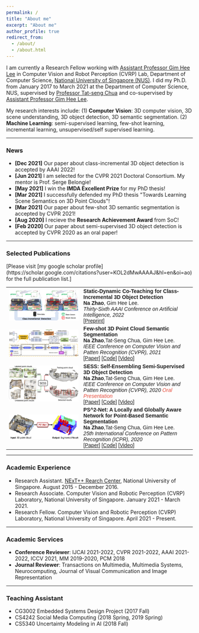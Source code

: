 ```yaml
---
permalink: /
title: "About me"
excerpt: "About me"
author_profile: true
redirect_from: 
  - /about/
  - /about.html
---
```


I am currently a Research Fellow working with [Assistant Professor Gim Hee Lee](https://www.comp.nus.edu.sg/~leegh/) in Computer Vision and Robot Perception (CVRP) Lab, Department of Computer Science, [National University of Singapore (NUS)](http://www.nus.edu.sg/). I did my Ph.D. from January 2017 to March 2021 at the Department of Computer Science, NUS, supervised by [Professor Tat-seng Chua](https://www.chuatatseng.com/) and co-supervised by [Assistant Professor Gim Hee Lee](https://www.comp.nus.edu.sg/~leegh/). 

My research interests include: (1) **Computer Vision**: 3D computer vision,  3D scene understanding, 3D object detection, 3D semantic segmentation. (2) **Machine Learning**: semi-supervised learning, few-shot learning, incremental learning, unsupervised/self supervised learning.


_______________________________________________________________________________________________________
<h3>
  <a name="news"></a> News
</h3>
<div class="mini">
  <ul>
  <li> <strong>[Dec 2021]</strong> Our paper about class-incremental 3D object detection is accepted by AAAI 2022!</li>
  <li> <strong>[Jun 2021]</strong> I am selected for the CVPR 2021 Doctoral Consortium. My mentor is Prof. Serge Belongie!</li>
  <li> <strong>[May 2021]</strong> I win the <strong>IMDA Excellent Prize</strong> for my PhD thesis!</li>
  <li> <strong>[Mar 2021]</strong> I successfully defended my PhD thesis "Towards Learning Scene Semantics on 3D Point Clouds"!</li>
  <li> <strong>[Mar 2021]</strong> Our paper about few-shot 3D semantic segmentation is accepted by CVPR 2021!</li>
  <li> <strong>[Aug 2020]</strong> I recieve the <strong>Research Achievement Award</strong> from SoC!</li>
  <li> <strong>[Feb 2020]</strong> Our paper about semi-supervised 3D object detection is accepted by CVPR 2020 as an oral paper!</li>
  </ul>
</div>


<style>
table, th, td {
  border: none;
  border-collapse: collapse;
}
</style>

_______________________________________________________________________________________________________
<h3>
  <a name="Publications"></a> Selected Publications
</h3>
[Please visit [my google scholar profile](https://scholar.google.com/citations?user=KOL2dMwAAAAJ&hl=en&oi=ao) for the full publication list.]

 <font face="helvetica, ariel, &#39;sans serif&#39;">
        <table cellspacing="0" cellpadding="0" class="noBorder">
           <tbody>
            <tr>
                    <td class="noBorder" width="40%">
                        <img width="320" src="../images/SDCoT_teaser.png" border="0">
                            </td>
                    <td>
                      <b>Static-Dynamic Co-Teaching for Class-Incremental 3D Object Detection </b>
                      <br>
                      <strong>Na Zhao</strong>, Gim Hee Lee. 
                      <br>
                      <em>Thirty-Sixth AAAI Conference on Artificial Intelligence, 2022 </em>
                      <br>
                      [<a href="https://arxiv.org/pdf/2112.07241.pdf">Preprint</a>]
                    </td>
           </tr>
	          <tr>
                    <td class="noBorder" width="40%">
                        <img width="320" src="../images/FS3DSS_framework.png" border="0">
                            </td>
                    <td>
	                    <b>Few-shot 3D Point Cloud Semantic Segmentation </b>
	                    <br>
	                    <strong>Na Zhao</strong>,Tat-Seng Chua, Gim Hee Lee. 
	                    <br>
	                    <em>IEEE Conference on Computer Vision and Patten Recognition (CVPR), 2021 </em>
	                    <br>
			    [<a href="https://arxiv.org/pdf/2006.12052.pdf">Paper</a>]
			    [<a href="https://github.com/Na-Z/attMPTI">Code</a>]
			    [<a href="https://www.youtube.com/watch?v=i5X1L1_03Rs">Video</a>]
                    </td>
                </tr>
	          <tr>
                    <td width="40%">
                        <img width="320" src="../images/SESS_teaser.png" border="0">
                            </td>
                    <td>
	                    <b>SESS: Self-Ensembling Semi-Supervised 3D Object Detection </b>
	                    <br>
	                    <strong>Na Zhao</strong>,Tat-Seng Chua, Gim Hee Lee. 
	                    <br>
	                    <em>IEEE Conference on Computer Vision and Patten Recognition (CVPR), 2020  </em><i style="color:#e74d3c">Oral Presentation</i>
	                    <br>
			 [<a href="https://arxiv.org/pdf/1912.11803.pdf">Paper</a>]
			    [<a href="https://github.com/Na-Z/sess">Code</a>]
			    [<a href="https://www.youtube.com/watch?v=AGJsp4aksS0">Video</a>]
                    </td>
                </tr>
			  <tr>
                    <td width="40%">
                        <img width="320" src="../images/PS2Net_teaser.png" border="0">
                            </td>
                    <td>
                        <b>PS^2-Net: A Locally and Globally Aware Network for Point-Based Semantic Segmentation</b>
                        <br>
                        <strong>Na Zhao</strong>,Tat-Seng Chua, Gim Hee Lee.
                        <br>
                        <em>25th International Conference on Pattern Recognition (ICPR), 2020 </em>
                        <br>
			 [<a href="https://arxiv.org/pdf/1908.05425.pdf">Paper</a>] 
			 [<a href="https://github.com/Na-Z/PS-2Net">Code</a>]
			 [<a href="https://www.youtube.com/watch?v=IupewGCU0o8">Video</a>]
                    </td>
               </tr>  
            	</tbody>
            </table>
</font>

_______________________________________________________________________________________________________

<h3>
  <a name="intership"></a> Academic Experience
</h3>
<div class="mini">
      <ul>
       <li>Research Assistant. <a href="https://nextcenter.org/">NExT++ Rearch Center</a>, National University of Singapore. August 2015 - December 2016.</li>
       <li>Research Associate. <a>Computer Vision and Robotic Perception (CVRP) Laboratory</a>, National University of Singapore. January 2021 - March 2021.</li>
       <li>Research Fellow. <a>Computer Vision and Robotic Perception (CVRP) Laboratory</a>, National University of Singapore. April 2021 - Present.</li>
      </ul>
</div>


_______________________________________________________________________________________________________
<h3>
  <a name="services"></a> Academic Services
</h3>
<div class="mini">
  <ul>
  <li> <strong>Conference Reviewer</strong>: IJCAI 2021-2022, CVPR 2021-2022, AAAI 2021-2022, ICCV 2021, MM 2019-2020, PCM 2018</li>
  <li> <strong>Journal Reviewer</strong>: Transactions on Multimedia, Multimedia Systems, Neurocomputing, Journal of Visual Communication and Image Representation</li>
  </ul>
</div>


_______________________________________________________________________________________________________
<h3>
  <a name="teaching"></a> Teaching Assistant
</h3>
<div class="mini">
  <ul>
  <li> CG3002 Embedded Systems Design Project (2017 Fall) </li>
  <li> CS4242 Social Media Computing (2018 Spring, 2019 Spring) </li>
  <li> CS5340 Uncertainty Modeling in AI (2018 Fall)  </li>
  </ul>
</div>

